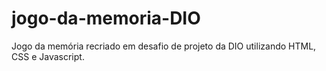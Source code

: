 # jogo-da-memoria-DIO
Jogo da memória recriado em desafio de projeto da DIO utilizando HTML, CSS e Javascript.

